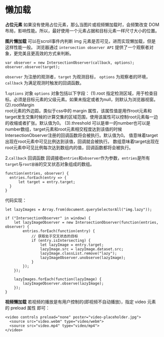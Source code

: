 懒加载
===================

**占位元素**
如果没有使用占位元素，那么当图片或视频懒加载时，会频繁改变 DOM 布局，影响性能。所以，最好使用一个元素占据和目标元素一样尺寸大小的位置。

**图片懒加载**
可以在scroll事件内判断 img 元素是否可见，进而实现懒加载，但是这样性能一般。
浏览器通过 `intersection observer API` 提供了一个观察者对象，更完美且更高效的方式来判断。
```
var observer = new IntersectionObserver(callback, options);
observer.observe(target);
```
`observer` 为注册的观测者，`target` 为观测目标， `options` 为观察者的环境，`callback` 为满足观测时触发的回调函数。

1.`options` 对象
`options` 对象包括以下字段：
(1).root
指定检测区域，用于检查目标。必须是目标元素的父级元素。如果未指定或者为null，则默认为浏览器视窗。
(2).rootMargin  
root元素的外边距。类似于css中的 margin 属性，该属性值是用作root元素和target发生交集时候的计算交集的区域范围，使用该属性可以控制root元素每一边的收缩或者扩张。默认值为0。
(3).threshold
可以是单一的number也可以是number数组，target元素和root元素相交程度达到该值的时候IntersectionObserver注册的回调函数将会被执行。默认值为0。
值意味着target出现在root元素中可见比例达到该值，回调就会被执行。
数组意味着target出现在root元素中可见比例每次达到数组内的值，回调函数都将会被执行。

2.`callback` 回调函数
回调接收`entries`和`observer`作为参数，`entries`是所有`target`与`root容器`的交叉状态对象组成的数组。

```
function(entries, observer) { 
  entries.forEach(entry => {
      let target = entry.target;
  }
}
```
代码实现：
```
let lazyImages = Array.from(document.querySelectorAll("img.lazy"));

if ("IntersectionObserver" in window) {
    let lazyImageObserver = new IntersectionObserver(function(entries, observer) {
        entries.forEach(function(entry) {
            // 获取处于交叉状态的目标
            if (entry.isIntersecting) {
                let lazyImage = entry.target;
                lazyImage.src = lazyImage.dataset.src;
                lazyImage.classList.remove("lazy");
                lazyImageObserver.unobserve(lazyImage);
            }
        });
    });

    lazyImages.forEach(function(lazyImage) {
        lazyImageObserver.observe(lazyImage);
    });
}
```


**视频懒加载**
若视频的播放是有用户控制的(即视频不自动播放)，指定 video 元素的 preload 属性 即可：
```
<video controls preload="none" poster="video-placeholder.jpg">
  <source src="video.webm" type="video/webm">
  <source src="video.mp4" type="video/mp4">
</video>
```